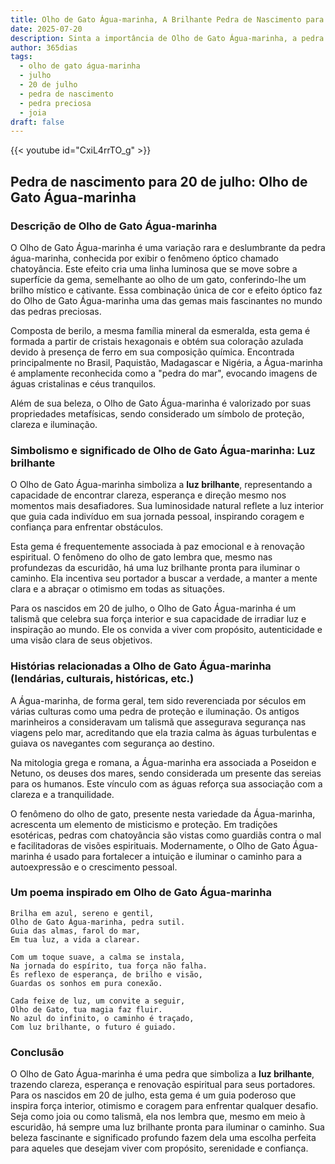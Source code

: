 ```yaml
---
title: Olho de Gato Água-marinha, A Brilhante Pedra de Nascimento para 20 de julho
date: 2025-07-20
description: Sinta a importância de Olho de Gato Água-marinha, a pedra de nascimento de 20 de julho que simboliza Luz brilhante. Deixe que sua beleza e significado iluminem seu dia.
author: 365dias
tags:
  - olho de gato água-marinha
  - julho
  - 20 de julho
  - pedra de nascimento
  - pedra preciosa
  - joia
draft: false
---
```


{{< youtube id="CxiL4rrTO_g" >}}

## Pedra de nascimento para 20 de julho: Olho de Gato Água-marinha

### Descrição de Olho de Gato Água-marinha

O Olho de Gato Água-marinha é uma variação rara e deslumbrante da pedra água-marinha, conhecida por exibir o fenômeno óptico chamado chatoyância. Este efeito cria uma linha luminosa que se move sobre a superfície da gema, semelhante ao olho de um gato, conferindo-lhe um brilho místico e cativante. Essa combinação única de cor e efeito óptico faz do Olho de Gato Água-marinha uma das gemas mais fascinantes no mundo das pedras preciosas.

Composta de berilo, a mesma família mineral da esmeralda, esta gema é formada a partir de cristais hexagonais e obtém sua coloração azulada devido à presença de ferro em sua composição química. Encontrada principalmente no Brasil, Paquistão, Madagascar e Nigéria, a Água-marinha é amplamente reconhecida como a "pedra do mar", evocando imagens de águas cristalinas e céus tranquilos.

Além de sua beleza, o Olho de Gato Água-marinha é valorizado por suas propriedades metafísicas, sendo considerado um símbolo de proteção, clareza e iluminação.

### Simbolismo e significado de Olho de Gato Água-marinha: Luz brilhante

O Olho de Gato Água-marinha simboliza a **luz brilhante**, representando a capacidade de encontrar clareza, esperança e direção mesmo nos momentos mais desafiadores. Sua luminosidade natural reflete a luz interior que guia cada indivíduo em sua jornada pessoal, inspirando coragem e confiança para enfrentar obstáculos.

Esta gema é frequentemente associada à paz emocional e à renovação espiritual. O fenômeno do olho de gato lembra que, mesmo nas profundezas da escuridão, há uma luz brilhante pronta para iluminar o caminho. Ela incentiva seu portador a buscar a verdade, a manter a mente clara e a abraçar o otimismo em todas as situações.

Para os nascidos em 20 de julho, o Olho de Gato Água-marinha é um talismã que celebra sua força interior e sua capacidade de irradiar luz e inspiração ao mundo. Ele os convida a viver com propósito, autenticidade e uma visão clara de seus objetivos.

### Histórias relacionadas a Olho de Gato Água-marinha (lendárias, culturais, históricas, etc.)

A Água-marinha, de forma geral, tem sido reverenciada por séculos em várias culturas como uma pedra de proteção e iluminação. Os antigos marinheiros a consideravam um talismã que assegurava segurança nas viagens pelo mar, acreditando que ela trazia calma às águas turbulentas e guiava os navegantes com segurança ao destino.

Na mitologia grega e romana, a Água-marinha era associada a Poseidon e Netuno, os deuses dos mares, sendo considerada um presente das sereias para os humanos. Este vínculo com as águas reforça sua associação com a clareza e a tranquilidade.

O fenômeno do olho de gato, presente nesta variedade da Água-marinha, acrescenta um elemento de misticismo e proteção. Em tradições esotéricas, pedras com chatoyância são vistas como guardiãs contra o mal e facilitadoras de visões espirituais. Modernamente, o Olho de Gato Água-marinha é usado para fortalecer a intuição e iluminar o caminho para a autoexpressão e o crescimento pessoal.

### Um poema inspirado em Olho de Gato Água-marinha

```
Brilha em azul, sereno e gentil,  
Olho de Gato Água-marinha, pedra sutil.  
Guia das almas, farol do mar,  
Em tua luz, a vida a clarear.  

Com um toque suave, a calma se instala,  
Na jornada do espírito, tua força não falha.  
És reflexo de esperança, de brilho e visão,  
Guardas os sonhos em pura conexão.  

Cada feixe de luz, um convite a seguir,  
Olho de Gato, tua magia faz fluir.  
No azul do infinito, o caminho é traçado,  
Com luz brilhante, o futuro é guiado.
```

### Conclusão

O Olho de Gato Água-marinha é uma pedra que simboliza a **luz brilhante**, trazendo clareza, esperança e renovação espiritual para seus portadores. Para os nascidos em 20 de julho, esta gema é um guia poderoso que inspira força interior, otimismo e coragem para enfrentar qualquer desafio. Seja como joia ou como talismã, ela nos lembra que, mesmo em meio à escuridão, há sempre uma luz brilhante pronta para iluminar o caminho. Sua beleza fascinante e significado profundo fazem dela uma escolha perfeita para aqueles que desejam viver com propósito, serenidade e confiança.